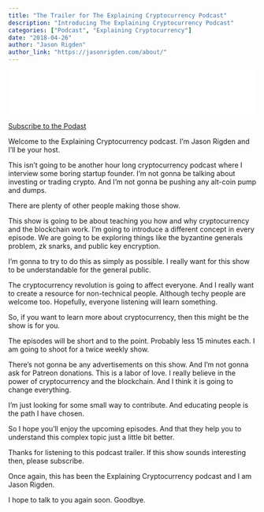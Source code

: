```yaml
---
title: "The Trailer for The Explaining Cryptocurrency Podcast"
description: "Introducing The Explaining Cryptocurrency Podcast"
categories: ["Podcast", "Explaining Cryptocurrency"]
date: "2018-04-26"
author: "Jason Rigden"
author_link: "https://jasonrigden.com/about/"
---
```

<div class="player">
<iframe style="border: none" src="//html5-player.libsyn.com/embed/episode/id/6527345/height/90/theme/custom/autoplay/no/autonext/no/thumbnail/no/preload/no/no_addthis/no/direction/backward/render-playlist/no/custom-color/87A93A/" height="90" width="100%" scrolling="no"  allowfullscreen webkitallowfullscreen mozallowfullscreen oallowfullscreen msallowfullscreen></iframe>
</div>

<p>
<a href="/categories/explaining-cryptocurrency/">Subscribe to the Podast</a>
</p>

<p>
Welcome to the Explaining Cryptocurrency podcast. I’m Jason Rigden and I’ll be your host. 
</p>

<p>
This isn’t going to be another hour long cryptocurrency podcast where I interview some boring startup founder. I’m not gonna be talking about investing or trading crypto. And I’m not gonna be pushing any alt-coin pump and dumps.
</p>

<p>
There are plenty of other people making those show.
</p>

<p>
This show is going to be about teaching you how and why cryptocurrency and the blockchain work. I’m going to introduce a different concept in every episode. We are going to be exploring things like the byzantine generals problem, zk snarks, and public key encryption.
</p>

<p>
I’m gonna to try to do this as simply as possible. I really want for this show to be understandable for the general public.
</p>

<p>
The cryptocurrency revolution is going to affect everyone. And I really want to create a resource for non-technical people. Although techy people are welcome too. Hopefully, everyone listening will learn something.
</p>

<p>
So, if you want to learn more about cryptocurrency, then this might be the show is for you.
</p>

<p>
The episodes will be short and to the point. Probably less 15 minutes each. I am going to shoot for a twice weekly show.
</p>

<p>
There’s not gonna be any advertisements on this show. And I’m not gonna ask for Patreon donations. This is a labor of love. I really believe in the power of cryptocurrency and the blockchain. And I think it is going to change everything.
</p>

<p>
I’m just looking for some small way to contribute. And educating people is the path I have chosen.
</p>

<p>
So I hope you’ll enjoy the upcoming episodes. And that they help you to understand this complex topic just a little bit better.
</p>

<p>
Thanks for listening to this podcast trailer. If this show sounds interesting then, please subscribe.
</p>

<p>
Once again, this has been the Explaining Cryptocurrency podcast and I am Jason Rigden.
</p>

<p>
I hope to talk to you again soon. Goodbye.
</p>
